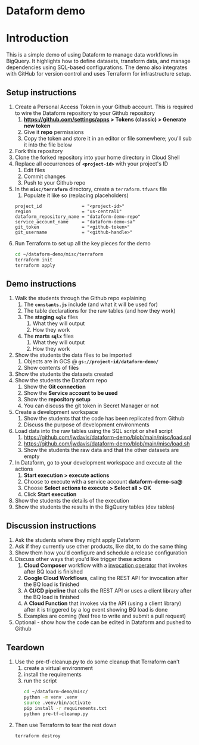 # Dataform demo

# Introduction 

This is a simple demo of using Dataform to manage data workflows in BigQuery. It highlights how to define datasets, transform data, and manage dependencies using SQL-based configurations. The demo also integrates with GitHub for version control and uses Terraform for infrastructure setup.

## Setup instructions

1. Create a Personal Access Token in your Github account. This is required to wire the Dataform repository to your Github repository
   1. **https://github.com/settings/apps > Tokens (classic) > Generate new token**
   2. Give it **repo** permissions
   3. Copy the token and store it in an editor or file somewhere; you'll sub it into the file below
2. Fork this repository
3. Clone the forked repository into your home directory in Cloud Shell
4. Replace all occurrences of **`<project-id>`** with your project's ID
   1. Edit files
   2. Commit changes
   3. Push to your Github repo
5. In the **`misc/terraform`** directory, create a `terraform.tfvars` file
   1. Populate it like so (replacing placeholders)
    ```
    project_id               = "<project-id>"
    region                   = "us-central1"
    dataform_repository_name = "dataform-demo-repo"
    service_account_name     = "dataform-demo-sa"
    git_token                = "<github-token>"
    git_username             = "<github-handle>"
    ```
6. Run Terraform to set up all the key pieces for the demo
   ```bash
   cd ~/dataform-demo/misc/terraform
   terraform init
   terraform apply
   ```

## Demo instructions

1. Walk the students through the Github repo explaining
   1. The **`constants.js`** include (and what it will be used for)
   2. The table declarations for the raw tables (and how they work)
   3. The **staging** **`sqlx`** files
      1. What they will output
      2. How they work
   4. The **marts** **`sqlx`** files
      1. What they will output
      2. How they work
2. Show the students the data files to be imported
   1. Objects are in GCS @ **`gs://project-id/dataform-demo/`**
   2. Show contents of files
3. Show the students the datasets created
4. Show the students the Dataform repo
   1. Show the **Git connection**
   2. Show the **Service account to be used**
   3. Show the **repository setup**
   4. You can discuss the git token in Secret Manager or not
5. Create a development workspace
   1. Show the students that the code has been replicated from Github
   2. Discuss the purpose of development environments
6. Load data into the raw tables using the SQL script or shell script
   1. https://github.com/jwdavis/dataform-demo/blob/main/misc/load.sql 
   2. https://github.com/jwdavis/dataform-demo/blob/main/misc/load.sh 
   3. Show the students the raw data and that the other datasets are empty
7. In Dataform, go to your development workspace and execute all the actions
   1. **Start execution > execute actions**
   2. Choose to execute with a service account **dataform-demo-sa@**
   3. Choose **Select actions to execute > Select all > OK**
   4. Click **Start execution**
8. Show the students the details of the execution
9.  Show the students the results in the BigQuery tables (dev tables)

## Discussion instructions

1. Ask the students where they might apply Dataform
2. Ask if they currently use other products, like dbt, to do the same thing
3. Show them how you'd configure and schedule a release configuration
4. Discuss other ways that you'd like trigger these actions
   1. **Cloud Composer** workflow with a [invocation operator](https://airflow.apache.org/docs/apache-airflow-providers-google/stable/operators/cloud/dataform.html#create-workflow-invocation) that invokes after BQ load is finished
   2. **Google Cloud Workflows**, calling the REST API for invocation after the BQ load is finished
   3. A **CI/CD pipeline** that calls the REST API or uses a client library after the BQ load is finished
   4. A **Cloud Function** that invokes via the API (using a client library) after it is triggered by a log event showing BQ load is done
   5. Examples are coming (feel free to write and submit a pull request)
5. Optional - show how the code can be edited in Dataform and pushed to Github

## Teardown

1. Use the pre-tf-cleanup.py to do some cleanup that Terraform can't
   1. create a virtual environment
   2. install the requirements
   3. run the script
      ```bash
      cd ~/dataform-demo/misc/
      python -m venv .venv
      source .venv/bin/activate
      pip install -r requirements.txt
      python pre-tf-cleanup.py
      ```
2. Then use Terraform to tear the rest down
   ```bash
   terraform destroy
   ```